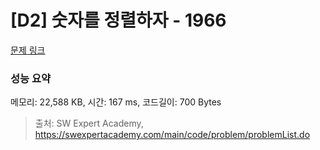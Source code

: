 # [D2] 숫자를 정렬하자 - 1966 

[문제 링크](https://swexpertacademy.com/main/code/problem/problemDetail.do?contestProbId=AV5PrmyKAWEDFAUq) 

### 성능 요약

메모리: 22,588 KB, 시간: 167 ms, 코드길이: 700 Bytes



> 출처: SW Expert Academy, https://swexpertacademy.com/main/code/problem/problemList.do